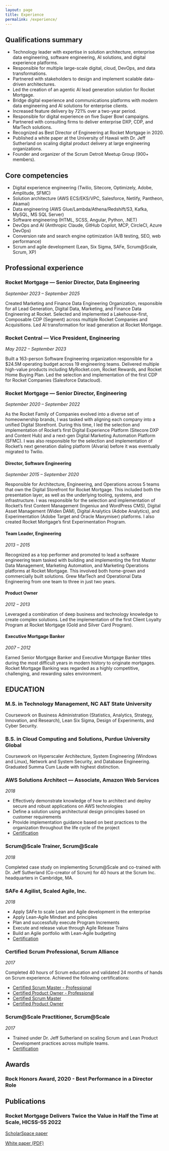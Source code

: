 ```yaml
---
layout: page
title: Experience
permalink: /experience/
---
```


## Qualifications summary

- Technology leader with expertise in solution architecture, enterprise data engineering, software engineering, AI solutions, and digital experience platforms.
- Responsible for multiple large-scale digital, cloud, DevOps, and data transformations.
- Partnered with stakeholders to design and implement scalable data-driven architectures.
- Led the creation of an agentic AI lead generation solution for Rocket Mortgage.
- Bridge digital experience and communications platforms with modern data engineering and AI solutions for enterprise clients.
- Increased feature delivery by 721% over a two-year period.
- Responsible for digital experience on five Super Bowl campaigns.
- Partnered with consulting firms to deliver enterprise DXP, CDP, and MarTech solutions.
- Recognized as Best Director of Engineering at Rocket Mortgage in 2020.
- Published a white paper at the University of Hawaii with Dr. Jeff Sutherland on scaling digital product delivery at large engineering organizations.
- Founder and organizer of the Scrum Detroit Meetup Group (900+ members).


## Core competencies

- Digital experience engineering (Twilio, Sitecore, Optimizely, Adobe, Amplitude, SFMC)
- Solution architecture (AWS ECS/EKS/VPC, Salesforce, Netlify, Pantheon, Akamai)
- Data engineering (AWS Glue/Lambda/Athena/Redshift/S3, Kafka, MySQL, MS SQL Server)
- Software engineering (HTML, SCSS, Angular, Python, .NET)
- DevOps and AI (Anthropic Claude, GitHub Copilot, MCP, CircleCI, Azure DevOps)
- Conversion rate and search engine optimization (A/B testing, SEO, web performance)
- Scrum and agile development (Lean, Six Sigma, SAFe, Scrum@Scale, Scrum, XP)


## Professional experience

### Rocket Mortgage — Senior Director, Data Engineering
*September 2023 – September 2025*

Created Marketing and Finance Data Engineering Organization, responsible for all Lead Generation, Digital Data, Marketing, and Finance Data Engineering at Rocket.  Selected and implemented a Lakehouse-first, Composable CDP (Segment) across multiple Rocket Companies and Acquisitions.  Led AI transformation for lead generation at Rocket Mortgage.

### Rocket Central — Vice President, Engineering
*May 2022 – September 2023*

Built a 163-person Software Engineering organization responsible for a $24.5M operating budget across 19 engineering teams.  Delivered multiple high-value products including MyRocket.com, Rocket Rewards, and Rocket Home Buying Plan.  Led the selection and implementation of the first CDP for Rocket Companies (Salesforce Datacloud).

### Rocket Mortgage — Senior Director, Engineering
*September 2020 – September 2022*

As the Rocket Family of Companies evolved into a diverse set of homeownership brands, I was tasked with aligning each company into a unified Digital Storefront.  During this time, I led the selection and implementation of Rocket’s first Digital Experience Platform (Sitecore DXP and Content Hub) and a next-gen Digital Marketing Automation Platform (SFMC). I was also responsible for the selection and implementation of Rocket’s next generation dialing platform (Alvaria) before it was eventually migrated to Twilio.

#### Director, Software Engineering
*September 2015 – September 2020*

Responsible for Architecture, Engineering, and Operations across 5 teams that own the Digital Storefront for Rocket Mortgage.  This included both the presentation layer, as well as the underlying tooling, systems, and infrastructure.  I was responsible for the selection and implementation of Rocket’s first Content Management (Ingeniux and WordPress CMS), Digital Asset Management (Widen DAM), Digital Analytics (Adobe Analytics), and Experimentation (Adobe Target and Oracle Maxymiser) platforms.  I also created Rocket Mortgage’s first Experimentation Program.

#### Team Leader, Engineering
*2013 – 2015*

Recognized as a top performer and promoted to lead a software engineering team tasked with building and implementing the first Master Data Management, Marketing Automation, and Marketing Operations platforms at Rocket Mortgage.  This involved both home-grown and commercially built solutions.  Grew MarTech and Operational Data Engineering from one team to three in just two years.

#### Product Owner
*2012 – 2013*

Leveraged a combination of deep business and technology knowledge to create complex solutions.  Led the implementation of the first Client Loyalty Program at Rocket Mortgage (Gold and Silver Card Program).

#### Executive Mortgage Banker
*2007 – 2012*

Earned Senior Mortgage Banker and Executive Mortgage Banker titles during the most difficult years in modern history to originate mortgages.  Rocket Mortgage Banking was regarded as a highly competitive, challenging, and rewarding sales environment.

## EDUCATION
### M.S. in Technology Management, NC A&T State University ###
Coursework on Business Administration (Statistics, Analytics, Strategy, Innovation, and Research), Lean Six Sigma, Design of Experiments, and Cyber Security.

### B.S. in Cloud Computing and Solutions, Purdue University Global ###
Coursework on Hyperscaler Architecture, System Engineering (Windows and Linux), Network and System Security, and Database Engineering.  Graduated Summa Cum Laude with highest distinction.  

### AWS Solutions Architect — Associate, Amazon Web Services
*2018*

- Effectively demonstrate knowledge of how to architect and deploy secure and robust applications on AWS technologies
- Define a solution using architectural design principles based on customer requirements
- Provide implementation guidance based on best practices to the organization throughout the life cycle of the project
- [Certification](/assets/Certifications/David_Juan_AWS_Certified_Solutions_Architect_Associate_certificate.pdf)

### Scrum@Scale Trainer, Scrum@Scale
*2018*

Completed case study on implementing Scrum@Scale and co-trained with Dr. Jeff Sutherland (Co-creator of Scrum) for 40 hours at the Scrum Inc. headquarters in Cambridge, MA.

### SAFe 4 Agilist, Scaled Agile, Inc.
*2018*

- Apply SAFe to scale Lean and Agile development in the enterprise
- Apply Lean-Agile Mindset and principles
- Plan and successfully execute Program Increments
- Execute and release value through Agile Release Trains
- Build an Agile portfolio with Lean-Agile budgeting
- [Certification](/assets/Certifications/David_Juan_SAFe_4_Agilist_Certificate.pdf)

### Certified Scrum Professional, Scrum Alliance
*2017*

Completed 40 hours of Scrum education and validated 24 months of hands on Scrum experience.  Achieved the following certifications:

- [Certified Scrum Master - Professional](/assets/Certifications/David_Juan_ScrumAlliance_CSPSM_Certificate.pdf)
- [Certified Product Owner - Professional](/assets/Certifications/David_Juan_ScrumAlliance_CSPPO_Certificate.pdf)
- [Certified Scrum Master](/assets/Certifications/David_Juan_ScrumAlliance_CSM_Certificate.pdf)
- [Certified Product Owner](/assets/Certifications/David_Juan_ScrumAlliance_CSPO_Certificate.pdf)

### Scrum@Scale Practitioner, Scrum@Scale
*2017*

- Trained under Dr. Jeff Sutherland on scaling Scrum and Lean Product Development practices across multiple teams.
- [Certification](/assets/Certifications/David_Juan_Scrum_at_Scale_Practicioner_Certificate.pdf)

## Awards

### Rock Honors Award, 2020 - Best Performance in a Director Role

## Publications

### Rocket Mortgage Delivers Twice the Value in Half the Time at Scale, HICSS-55 2022
[ScholarSpace paper](https://scholarspace.manoa.hawaii.edu/handle/10125/80223)

[White paper (PDF)](/assets/Certifications/David_Juan_Whitepaper.pdf)

